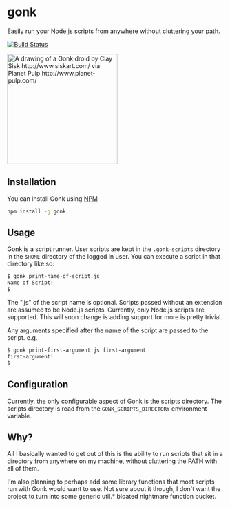 # gonk
Easily run your Node.js scripts from anywhere without cluttering your path.

[![Build Status](https://travis-ci.org/chrisnewtn/gonk.svg?branch=master)](https://travis-ci.org/chrisnewtn/gonk)

<img alt="A drawing of a Gonk droid by Clay Sisk http://www.siskart.com/ via Planet Pulp http://www.planet-pulp.com/" src="https://cloud.githubusercontent.com/assets/1112716/14381233/aedfdfc6-fd7c-11e5-9a9b-9f34751f2457.jpg" width="256">

## Installation
You can install Gonk using [NPM][1]

```sh
npm install -g gonk
```

[1]: https://www.npmjs.com/

## Usage
Gonk is a script runner. User scripts are kept in the `.gonk-scripts` directory in the `$HOME` directory of the logged in user. You can execute a script in that directory like so:

```sh
$ gonk print-name-of-script.js
Name of Script!
$
```
The ".js" of the script name is optional. Scripts passed without an extension are assumed to be Node.js scripts. Currently, only Node.js scripts are supported. This will soon change is adding support for more is pretty trivial.

Any arguments specified after the name of the script are passed to the script. e.g.

```sh
$ gonk print-first-argument.js first-argument
first-argument!
$
```

## Configuration
Currently, the only configurable aspect of Gonk is the scripts directory. The scripts directory is read from the `GONK_SCRIPTS_DIRECTORY` environment variable.

## Why?
All I basically wanted to get out of this is the ability to run scripts that sit in a directory from anywhere on my machine, without cluttering the PATH with all of them.

I'm also planning to perhaps add some library functions that most scripts run with Gonk would want to use. Not sure about it though, I don't want the project to turn into some generic util.* bloated nightmare function bucket.

